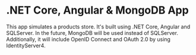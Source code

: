 # .NET Core, Angular & MongoDB App

This app simulates a products store. It's built using .NET Core, Angular and SQLServer. In the future, MongoDB will be used instead of SQLServer. Additionally, it will include OpenID Connect and OAuth 2.0 by using IdentityServer4.
